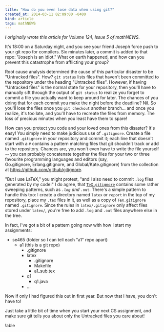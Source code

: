 ```yaml
---
title: "How do you even lose data when using git?"
created_at: 2014-03-11 02:09:00 -0400
kind: article
tags: mathNEWS
---
```


_I originally wrote this article for Volume 124, Issue 5 of mathNEWS._

It's 18:00 on a Saturday night, and you see your friend Joseph force push to
your git repo for compilers. Six minutes later, a commit is added to that repo:
"Joseph is an idiot." What on earth happened, and how can you prevent this
catastrophe from afflicting your group?

Root cause analysis determined the cause of this particular disaster to be
"Untracked files". How? <code>git status</code> lists files that haven't been
committed to the repository under the heading "Untracked files". However, if
having "Untracked files" is the normal state for your repository, then you'll
have to manually sift through the output of <code>git status</code> to realize
you forget to commit a file you actually want to keep around for later. The
chances of you doing that for each commit you make the night before the
deadline? Nil. So you'll lose the files once you <code>git checkout</code>
another branch... and once you realize, it's too late, and you'll have to
recreate the files from memory. The loss of precious minutes when you least
have them to spare!

How can you protect you code and your loved ones from this disaster? It's easy!
You simply need to make judicious use of <code>.gitignore</code>. Create a file
named <code>.gitignore</code> in your repository and commit it; each line that
doesn't start with a <code>#</code> contains a pattern matching files that git
shouldn't track or add to the repository. Chances are, you won't even have to
write the file yourself -- you can probably concatenate together the files for
your two or three favourite programming languages and editors (say,
Go.gitignore, Erlang.gitignore, and Global/Kate.gitignore) from the collection
at https://github.com/github/gitignore.

"But I use LaTeX," you might protest, "and I also need to commit
<code>.log</code> files generated by my code!" I do agree, that
[<code>TeX.gitignore</code>](https://github.com/github/gitignore/blob/master/TeX.gitignore)
contains some rather sweeping patterns, such as <code>*.log</code> and
<code>*.out</code>. There's a simple pattern to handle this too: I create a
directory named <code>latex</code> or <code>report</code> in the top of my
repository, place my <code>.tex</code> files in it, as well as a copy of
<code>TeX.gitignore</code> named <code>.gitignore</code>. Since the rules in
<code>latex/.gitignore</code> only affect files stored under
<code>latex/</code>, you're free to add <code>.log</code> and <code>.out</code>
files anywhere else in the tree.

In fact, I've got a bit of a pattern going now with how I start my assignments:
<ul>
	<li>se465 (folder so I can tell each "a1" repo apart)
<ul>
	<li>a1 (this is a git repo)
<ul>
	<li>.gitignore</li>
	<li>latex
<ul>
	<li>.gitignore</li>
	<li>Makefile</li>
	<li>a1_sub.tex</li>
</ul>
</li>
	<li>q1
<ul>
	<li>q1.java</li>
</ul>
</li>
	<li>...</li>
</ul>
</li>
</ul>
</li>
</ul>
Now if only I had figured this out in first year. But now that I have, you
don't have to!

Just take a little bit of time when you start your next CS assignment, and make
sure git tells you about only the Untracked files you care about!

!able

